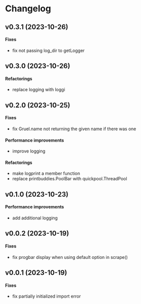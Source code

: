 # Changelog

## v0.3.1 (2023-10-26)

#### Fixes

* fix not passing log_dir to getLogger

## v0.3.0 (2023-10-26)

#### Refactorings

* replace logging with loggi

## v0.2.0 (2023-10-25)

#### Fixes

* fix Gruel.name not returning the given name if there was one
#### Performance improvements

* improve logging
#### Refactorings

* make logprint a member function
* replace printbuddies.PoolBar with quickpool.ThreadPool


## v0.1.0 (2023-10-23)

#### Performance improvements

* add additional logging

## v0.0.2 (2023-10-19)

#### Fixes

* fix progbar display when using default option in scrape()


## v0.0.1 (2023-10-19)

#### Fixes

* fix partially initialized import error



